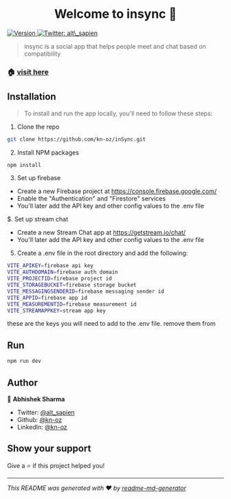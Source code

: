 <h1 align="center">Welcome to insync 👋</h1>
<p>
  <a href="https://www.npmjs.com/package/insync" target="_blank">
    <img alt="Version" src="https://img.shields.io/npm/v/insync.svg">
  </a>
  <a href="https://twitter.com/alt\_sapien" target="_blank">
    <img alt="Twitter: alt\_sapien" src="https://img.shields.io/twitter/follow/alt\_sapien.svg?style=social" />
  </a>
</p>

> insync is a social app that helps people meet and chat based on compatibility

### 🏠 [visit here](https://in-sync.netlify.app/)

## Installation
  >To install and run the app locally, you'll need to follow these steps:

  1. Clone the repo
```sh
git clone https://github.com/kn-oz/inSync.git
``` 
  2. Install NPM packages
```sh
npm install
```
3. Set up firebase
 * Create a new Firebase project at https://console.firebase.google.com/
 * Enable the "Authentication" and "Firestore" services
 * You'll later add the API key and other config values to the .env file

$. Set up stream chat
 * Create a new Stream Chat app at https://getstream.io/chat/
 * You'll later add the API key and other config values to the .env file
5. Create a .env file in the root directory and add the following:
```sh
VITE_APIKEY=firebase api key
VITE_AUTHDOMAIN=firebase auth domain
VITE_PROJECTID=firebase project id
VITE_STORAGEBUCKET=firebase storage bucket
VITE_MESSAGINGSENDERID=firebase messaging sender id
VITE_APPID=firebase app id
VITE_MEASUREMENTID=firebase measurement id
VITE_STREAMAPPKEY=stream app key
```
these are the keys you will need to add to the .env file. remove them from 
## Run

```sh
npm run dev
```

## Author

👤 **Abhishek Sharma**

* Twitter: [@alt\_sapien](https://twitter.com/alt\_sapien)
* Github: [@kn-oz](https://github.com/kn-oz)
* LinkedIn: [@kn-oz](https://linkedin.com/in/kn-oz)

## Show your support

Give a ⭐️ if this project helped you!

***
_This README was generated with ❤️ by [readme-md-generator](https://github.com/kefranabg/readme-md-generator)_